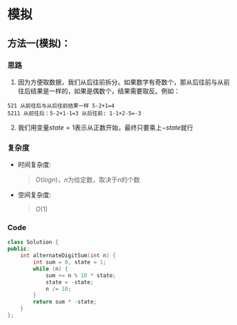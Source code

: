 # 模拟
## 方法一(模拟)：
### 思路
1. 因为方便取数据，我们从后往前拆分。如果数字有奇数个，那从后往前与从前往后结果是一样的，如果是偶数个，结果需要取反。例如：
```
521 从前往后与从后往前结果一样 5-2+1=4
5211 从前往后：5-2+1-1=3 从后往前: 1-1+2-5=-3
```

2. 我们用变量$state=1$表示从正数开始，最终只要乘上$-state$就行

### 复杂度
- 时间复杂度:
  > $O(logn)$，$n$为给定数，取决于$n$的个数
- 空间复杂度:
  > $O(1)$

### Code
```C++ []
class Solution {
public:
    int alternateDigitSum(int n) {
        int sum = 0, state = 1;
        while (n) {
            sum += n % 10 * state;
            state = -state;
            n /= 10;
        }
        return sum * -state;
    }
};
```
